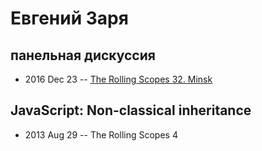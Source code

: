 # Евгений Заря

## панельная дискуссия
- 2016 Dec 23 -- [The Rolling Scopes 32. Minsk](https://www.youtube.com/watch?v=qLxO9Pgx05M)    
## JavaScript: Non-classical inheritance
- 2013 Aug 29 -- The Rolling Scopes 4    
